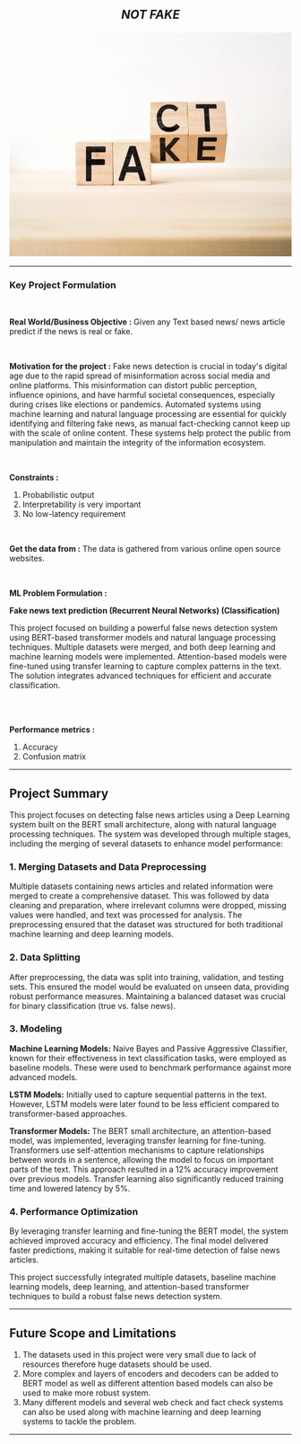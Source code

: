 <h2 align= "center"><em>NOT FAKE</em></h2>

<div align="center">
  <img height="400" src="https://github.com/shreyjain99/Not-Fake/blob/main/src%20files/coverimg.png"/>
</div>

<hr width="100%" size="2">

<h3 align= "left"> <b> Key Project Formulation </b> </h3>

<br>

<p>
<strong>Real World/Business Objective :</strong> Given any Text based news/ news article predict if the news is real or fake.
</p>

<br>

<p>
<strong>Motivation for the project :</strong> Fake news detection is crucial in today's digital age due to the rapid spread of misinformation across social media and online platforms. This misinformation can distort public perception, influence opinions, and have harmful societal consequences, especially during crises like elections or pandemics. Automated systems using machine learning and natural language processing are essential for quickly identifying and filtering fake news, as manual fact-checking cannot keep up with the scale of online content. These systems help protect the public from manipulation and maintain the integrity of the information ecosystem.
</p>

<br>

<p>
<strong>Constraints :</strong>
</p>
<ol>
<li>Probabilistic output</li>
<li>Interpretability is very important</li>
<li>No low-latency requirement</li>
</ol>

<br>

<p>
<strong>Get the data from :</strong> The data is gathered from various online open source websites.
</p>

<br>

<p>
<strong>ML Problem Formulation :</strong>
</p>
<p> <strong>Fake news text prediction (Recurrent Neural Networks) (Classification)</strong> </p>
<p> 
This project focused on building a powerful false news detection system using BERT-based transformer models and natural language processing techniques. Multiple datasets were merged, and both deep learning and machine learning models were implemented. Attention-based models were fine-tuned using transfer learning to capture complex patterns in the text. The solution integrates advanced techniques for efficient and accurate classification.
</p>

<br>
<br>

<p>
<strong>Performance metrics :</strong>
</p>
<ol>
<li>Accuracy</li>
<li>Confusion matrix</li>
</ol>

<hr width="100%" size="2">

<body>

  <h2>Project Summary</h2>

  <p>This project focuses on detecting false news articles using a Deep Learning system built on the BERT small architecture, along with natural language processing techniques. The system was developed through multiple stages, including the merging of several datasets to enhance model performance:</p>

  <h3>1. Merging Datasets and Data Preprocessing</h3>
  <p>Multiple datasets containing news articles and related information were merged to create a comprehensive dataset. This was followed by data cleaning and preparation, where irrelevant columns were dropped, missing values were handled, and text was processed for analysis. The preprocessing ensured that the dataset was structured for both traditional machine learning and deep learning models.</p>

  <h3>2. Data Splitting</h3>
  <p>After preprocessing, the data was split into training, validation, and testing sets. This ensured the model would be evaluated on unseen data, providing robust performance measures. Maintaining a balanced dataset was crucial for binary classification (true vs. false news).</p>

  <h3>3. Modeling</h3>
    <p><strong>Machine Learning Models:</strong> Naive Bayes and Passive Aggressive Classifier, known for their effectiveness in text classification tasks, were employed as baseline models. These were used to benchmark performance against more advanced models.</p>
    <p><strong>LSTM Models:</strong> Initially used to capture sequential patterns in the text. However, LSTM models were later found to be less efficient compared to transformer-based approaches.</p>
    <p><strong>Transformer Models:</strong> The BERT small architecture, an attention-based model, was implemented, leveraging transfer learning for fine-tuning. Transformers use self-attention mechanisms to capture relationships between words in a sentence, allowing the model to focus on important parts of the text. This approach resulted in a 12% accuracy improvement over previous models. Transfer learning also significantly reduced training time and lowered latency by 5%.</p>

  <h3>4. Performance Optimization</h3>
    <p>By leveraging transfer learning and fine-tuning the BERT model, the system achieved improved accuracy and efficiency. The final model delivered faster predictions, making it suitable for real-time detection of false news articles.</p>

   <p>This project successfully integrated multiple datasets, baseline machine learning models, deep learning, and attention-based transformer techniques to build a robust false news detection system.</p>

</body>

<hr width="100%" size="2">

<h2>Future Scope and Limitations</h2>
<ol>
<li>The datasets used in this project were very small due to lack of resources therefore huge datasets should be used.</li>
<li>More complex and layers of encoders and decoders can be added to BERT model as well as different attention based models can also be used to make more robust system.</li>
<li>Many different models and several web check and fact check systems can also be used along with machine learning and deep learning systems to tackle the problem.</li>
</ol>


<hr width="100%" size="2">
